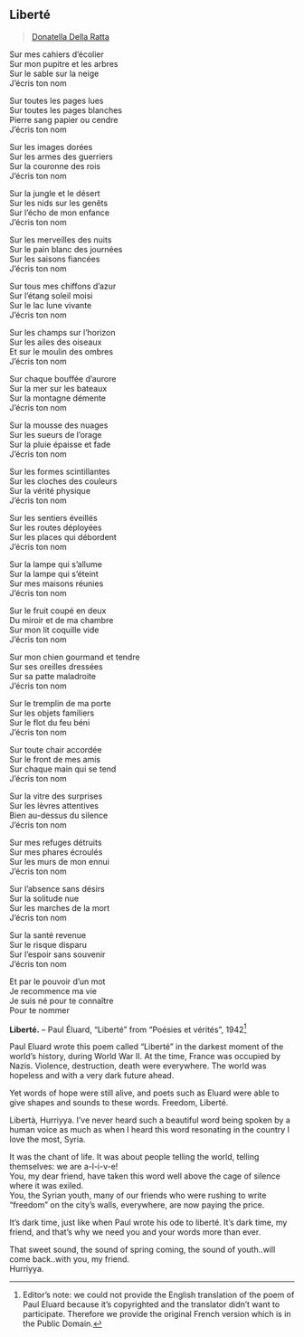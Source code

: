 ## Liberté

> [Donatella Della Ratta](../appendix/attributions.html#donatella-della-ratta)

Sur mes cahiers d’écolier
<br>Sur mon pupitre et les arbres
<br>Sur le sable sur la neige
<br>J’écris ton nom

Sur toutes les pages lues
<br>Sur toutes les pages blanches
<br>Pierre sang papier ou cendre
<br>J’écris ton nom

Sur les images dorées
<br>Sur les armes des guerriers
<br>Sur la couronne des rois
<br>J’écris ton nom

Sur la jungle et le désert
<br>Sur les nids sur les genêts
<br>Sur l’écho de mon enfance
<br>J’écris ton nom

Sur les merveilles des nuits
<br>Sur le pain blanc des journées
<br>Sur les saisons fiancées
<br>J’écris ton nom

Sur tous mes chiffons d’azur
<br>Sur l’étang soleil moisi
<br>Sur le lac lune vivante
<br>J’écris ton nom

Sur les champs sur l’horizon
<br>Sur les ailes des oiseaux
<br>Et sur le moulin des ombres
<br>J’écris ton nom

Sur chaque bouffée d’aurore
<br>Sur la mer sur les bateaux
<br>Sur la montagne démente
<br>J’écris ton nom

Sur la mousse des nuages
<br>Sur les sueurs de l’orage
<br>Sur la pluie épaisse et fade
<br>J’écris ton nom

Sur les formes scintillantes
<br>Sur les cloches des couleurs
<br>Sur la vérité physique
<br>J’écris ton nom

Sur les sentiers éveillés
<br>Sur les routes déployées
<br>Sur les places qui débordent
<br>J’écris ton nom

Sur la lampe qui s’allume
<br>Sur la lampe qui s’éteint
<br>Sur mes maisons réunies
<br>J’écris ton nom

Sur le fruit coupé en deux
<br>Du miroir et de ma chambre
<br>Sur mon lit coquille vide
<br>J’écris ton nom

Sur mon chien gourmand et tendre
<br>Sur ses oreilles dressées
<br>Sur sa patte maladroite
<br>J’écris ton nom

Sur le tremplin de ma porte
<br>Sur les objets familiers
<br>Sur le flot du feu béni
<br>J’écris ton nom

Sur toute chair accordée
<br>Sur le front de mes amis
<br>Sur chaque main qui se tend
<br>J’écris ton nom

Sur la vitre des surprises
<br>Sur les lèvres attentives
<br>Bien au-dessus du silence
<br>J’écris ton nom

Sur mes refuges détruits
<br>Sur mes phares écroulés
<br>Sur les murs de mon ennui
<br>J’écris ton nom

Sur l’absence sans désirs
<br>Sur la solitude nue
<br>Sur les marches de la mort
<br>J’écris ton nom

Sur la santé revenue
<br>Sur le risque disparu
<br>Sur l’espoir sans souvenir
<br>J’écris ton nom

Et par le pouvoir d’un mot
<br>Je recommence ma vie
<br>Je suis né pour te connaître
<br>Pour te nommer

**Liberté.** – Paul Éluard, “Liberté” from “Poésies et vérités”, 1942[^1]

Paul Eluard wrote this poem called “Liberté” in the darkest moment of the world’s history, during World War II. At the time, France was occupied by Nazis. Violence, destruction, death were everywhere. The world was hopeless and with a very dark future ahead.  

Yet words of hope were still alive, and poets such as Eluard were able to give shapes and sounds to these words. Freedom, Liberté.  

Libertà, Hurriyya. I’ve never heard such a beautiful word being spoken by a human voice as much as when I heard this word resonating in the country I love the most, Syria.  

It was the chant of life. It was about people telling the world, telling themselves: we are a-l-i-v-e!  
You, my dear friend, have taken this word well above the cage of silence where it was exiled.  
You, the Syrian youth, many of our friends who were rushing to write “freedom” on the city’s walls, everywhere, are now paying the price.  

It’s dark time, just like when Paul wrote his ode to liberté. It’s dark time, my friend, and that’s why we need you and your words more than ever.  

That sweet sound, the sound of spring coming, the sound of youth..will come back..with you, my friend.  
Hurriyya.

[^1]: Editor’s note: we could not provide the English translation of the poem of Paul Eluard because it’s copyrighted and the translator didn’t want to participate. Therefore we provide the original French version which is in the Public Domain.
